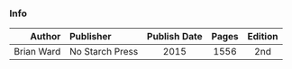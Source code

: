 ### Info

| Author | Publisher | Publish Date | Pages | Edition |
| ---: | :----- | :-----: | :----: | :-----: |
| Brian Ward | No Starch Press  | 2015 | 1556 | 2nd |
